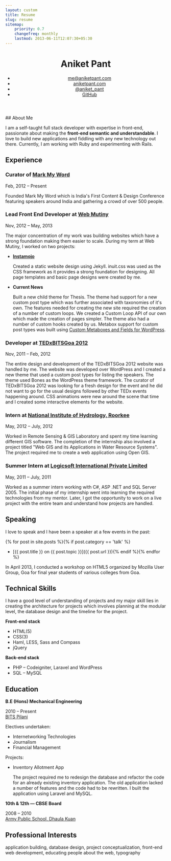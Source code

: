 ```yaml
---
layout: custom
title: Resume
slug: resume
sitemap:
    priority: 0.7
    changefreq: monthly
    lastmod: 2013-06-11T12:07:30+05:30
---
```

<div class="zen-space full-width"></div>
<div class="grid wrapper">
<header class="grid__item one-quarter push--top portable-one-whole" role="banner">
  <h1 class="grid__item one-whole beta">Aniket Pant</h1>
  <nav>
    <ul class="grid__item one-whole nav nav--stacked">
    	<li><a href="mailto:me@aniketpant.com">me@aniketpant.com</a></li><!--
    	--><li><a href="http://aniketpant.com">aniketpant.com</a></li><!--
      --><li><a href="https://twitter.com/aniket_pant">@aniket_pant</a></li><!--
      --><li><a href="https://github.com/aniketpant">GitHub</a></li>
    </ul>
  </nav>
</header><!--
--><div class="grid__item three-quarters portable-one-whole push--top" role="main" markdown="1">
## About Me

I am a self-taught full stack developer with expertise in front-end, passionate about making the **front-end semantic and understandable**. I love to build new applications and fiddling with any new technology out there. Currently, I am working with Ruby and experimenting with Rails.

## Experience

### Curator of [Mark My Word](http://markmyword.in)

Feb, 2012 &ndash; Present

Founded Mark My Word which is India's First Content &amp; Design Conference featuring speakers around India and gathering a crowd of over 500 people.

### Lead Front End Developer at [Web Mutiny](http://webmutiny.in)

Nov, 2012 &ndash; May, 2013

The major concentration of my work was building websites which have a strong foundation making them easier to scale. During my term at Web Mutiny, I worked on two projects:

- [**Instamojo**](http://instamojo.com)

  Created a static website design using Jekyll. inuit.css was used as the CSS framework as it provides a strong foundation for designing. All page templates and basic page designs were created by me.

- **Current News**

  Built a new child theme for Thesis. The theme had support for a new custom post type which was further associated with taxonomies of it's own. The features needed for creating the new site required the creation of a number of custom loops. We created a Custom Loop API of our own which made the creation of pages simpler. The theme also had a number of custom hooks created by us. Metabox support for custom post types was built using [Custom Metaboxes and Fields for WordPress](https://github.com/jaredatch/Custom-Metaboxes-and-Fields-for-WordPress).

### Developer at [TEDxBITSGoa 2012](http://tedxbitsgoa.com/2012)

Nov, 2011 &ndash; Feb, 2012

The entire design and development of the TEDxBITSGoa 2012 website was handled by me. The website was developed over WordPress and I created a new theme that used a custom post types for listing the speakers. The theme used Bones as the WordPress theme framework. The curator of TEDxBITSGoa 2012 was looking for a fresh design for the event and he did not want to go for the usual designs followed by other TEDx events happening around. CSS animations were new around the scene that time and I created some interactive elements for the website.

### Intern at [National Institute of Hydrology, Roorkee](http://nih.ernet.in)

May, 2012 &ndash; July, 2012

Worked in Remote Sensing &amp; GIS Laboratory and spent my time learning different GIS software. The completion of the internship also involved a project titled "Web GIS and its Applications in Water Resource Systems". The project required me to create a web application using Open GIS.

### Summer Intern at [Logicsoft International Private Limited](http://lsipl.com)
May, 2011 &ndash; July, 2011

Worked as a summer intern working with C#, ASP .NET and SQL Server 2005. The initial phase of my internship went into learning the required technologies from my mentor. Later, I got the opportunity to work on a live project with the entire team and understand how projects are handled.

## Speaking

I love to speak and I have been a speaker at a few events in the past:

{% for post in site.posts %}{% if post.category == 'talk' %}
- [{{ post.title }} on {{ post.topic }}]({{ post.url }})<!--
-->{% endif %}{% endfor %}

In April 2013, I conducted a workshop on HTML5 organized by Mozilla User Group, Goa for final year students of various colleges from Goa.

## Technical Skills

I have a good level of understanding of projects and my major skill lies in creating the architecture for projects which involves planning at the modular level, the database design and the timeline for the project.

**Front-end stack**

- HTML(5)
- CSS(3)
- Haml, LESS, Sass and Compass
- jQuery

**Back-end stack**

- PHP &ndash; Codeigniter, Laravel and WordPress
- SQL &ndash; MySQL

## Education

**B.E (Hons) Mechanical Engineering**

2010 &ndash; Present<br>
[BITS Pilani](http://universe.bits-pilani.ac.in)

Electives undertaken:

- Internetworking Technologies
- Journalism
- Financial Management

Projects:

- Inventory Allotment App

  The project required me to redesign the database and refactor the code for an already existing inventory application. The old application lacked a number of features and the code had to be rewritten. I built the application using Laravel and MySQL.

**10th &amp; 12th &mdash; CBSE Board**

2008 &ndash; 2010<br>
[Army Public School, Dhaula Kuan](http://www.apsdk.com)

## Professional Interests

application building, database design, project conceptualization, front-end web development, educating people about the web, typography
</div></div>
<div class="zen-space full-width"></div>
